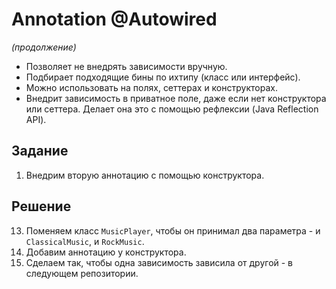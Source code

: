 # Annotation @Autowired
_(продолжение)_

- Позволяет не внедрять зависимости вручную.
- Подбирает подходящие бины по ихтипу (класс или интерфейс).
- Можно использовать на полях, сеттерах и конструкторах.
- Внедрит зависимость в приватное поле, даже если нет конструктора или сеттера. Делает она это с помощью рефлексии (Java Reflection API).

## Задание

1. Внедрим вторую аннотацию с помощью конструктора.

## Решение

13. Поменяем класс `MusicPlayer`, чтобы он принимал два параметра - и `ClassicalMusic`, и `RockMusic`.
14. Добавим аннотацию у  конструктора.
14. Сделаем так, чтобы одна зависимость зависила от другой - в следующем репозитории.